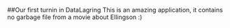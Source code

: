##Our first turnin in DataLagring
This is an amazing application, it contains no garbage file from a movie about Ellingson :)


